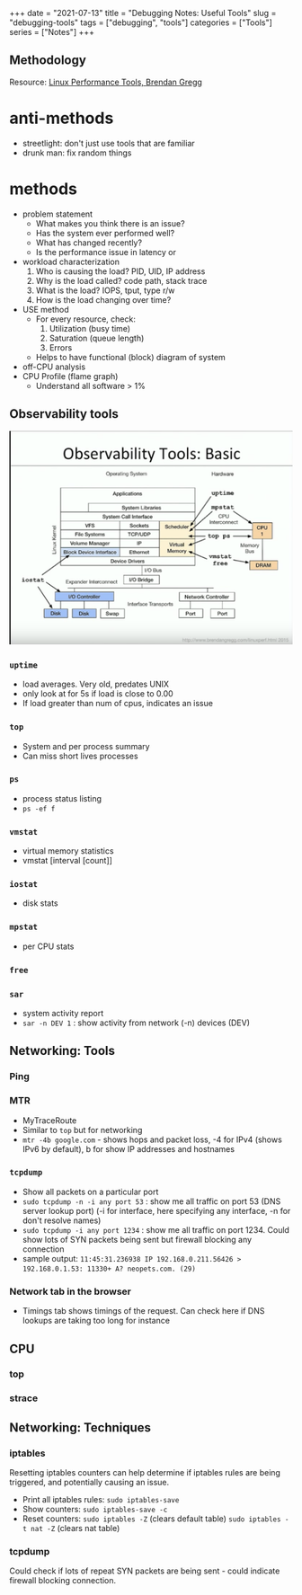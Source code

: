 +++ 
date = "2021-07-13" 
title = "Debugging Notes: Useful Tools" 
slug = "debugging-tools" 
tags = ["debugging", "tools"] 
categories = ["Tools"] 
series = ["Notes"] 
+++

## Methodology

Resource: [Linux Performance Tools, Brendan Gregg](https://www.youtube.com/watch?v=FJW8nGV4jxY)

# anti-methods
- streetlight: don't just use tools that are familiar 
- drunk man: fix random things

# methods
- problem statement
  - What makes you think there is an issue? 
  - Has the system ever performed well?
  - What has changed recently?
  - Is the performance issue in latency or
- workload characterization
  1. Who is causing the load? PID, UID, IP address
  2. Why is the load called? code path, stack trace
  3. What is the load? IOPS, tput, type r/w
  4. How is the load changing over time?  
- USE method
  - For every resource, check:
    1. Utilization (busy time)
    2. Saturation (queue length)
    3. Errors
  - Helps to have functional (block) diagram of system
- off-CPU analysis
- CPU Profile (flame graph)
  - Understand all software > 1%

## Observability tools

![Tools](https://raw.githubusercontent.com/jkapl/joelkaplandev/master/static/observ_tools_basic.png?raw=true)

### `uptime`
  - load averages. Very old, predates UNIX
  - only look at for 5s if load is close to 0.00
  - If load greater than num of cpus, indicates an issue
### `top`
  - System and per process summary
  - Can miss short lives processes
### `ps`
  - process status listing
  - `ps -ef f`
### `vmstat`
  - virtual memory statistics
  - vmstat [interval [count]]
### `iostat`
  - disk stats
### `mpstat`
  - per CPU stats
### `free`
### `sar`
  - system activity report
  - `sar -n DEV 1` : show activity from network (-n) devices (DEV)


## Networking: Tools

### Ping

### MTR
- MyTraceRoute
- Similar to `top` but for networking
- `mtr -4b google.com` - shows hops and packet loss, -4 for IPv4 (shows IPv6 by default), b for show IP addresses and hostnames

### `tcpdump`
- Show all packets on a particular port
- `sudo tcpdump -n -i any port 53` : show me all traffic on port 53 (DNS server lookup port) (-i for interface, here specifying any interface, -n for don't resolve names)
- `sudo tcpdump -i any port 1234` : show me all traffic on port 1234. Could show lots of SYN packets being sent but firewall blocking any connection
- sample output: `11:45:31.236938 IP 192.168.0.211.56426 > 192.168.0.1.53: 11330+ A? neopets.com. (29)`

### Network tab in the browser
- Timings tab shows timings of the request. Can check here if DNS lookups are taking too long for instance

## CPU

### top

### strace

## Networking: Techniques

### iptables

Resetting iptables counters can help determine if iptables rules are being triggered, and potentially causing an issue.
- Print all iptables rules: `sudo iptables-save`
- Show counters: `sudo iptables-save -c`
- Reset counters: `sudo iptables -Z` (clears default table) `sudo iptables -t nat -Z` (clears nat table)

### tcpdump

Could check if lots of repeat SYN packets are being sent - could indicate firewall blocking connection.